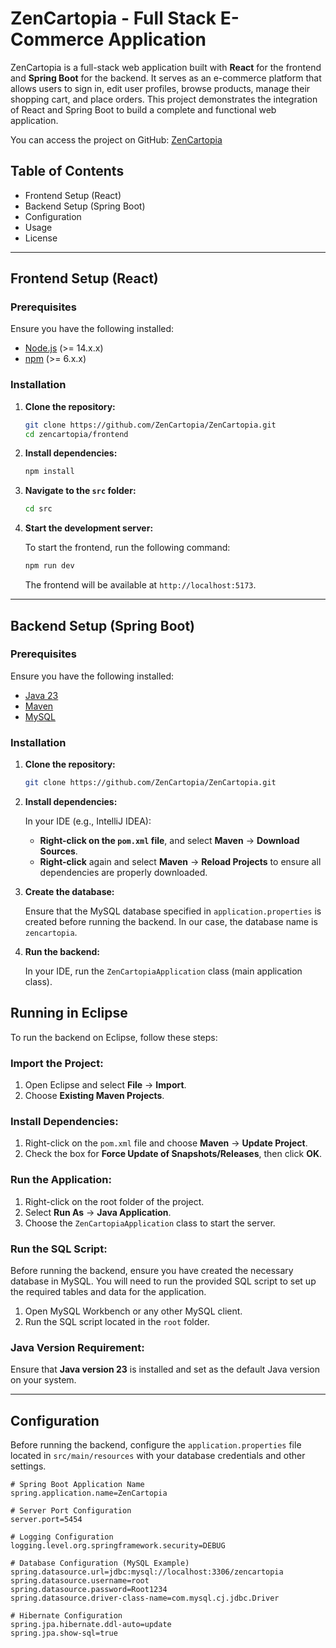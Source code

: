# ZenCartopia - Full Stack E-Commerce Application

ZenCartopia is a full-stack web application built with **React** for the frontend and **Spring Boot** for the backend. It serves as an e-commerce platform that allows users to sign in, edit user profiles, browse products, manage their shopping cart, and place orders. This project demonstrates the integration of React and Spring Boot to build a complete and functional web application.

You can access the project on GitHub: [ZenCartopia](https://github.com/ZenCartopia/ZenCartopia/)

## Table of Contents

- Frontend Setup (React)
- Backend Setup (Spring Boot)
- Configuration
- Usage
- License

---

## Frontend Setup (React)

### Prerequisites

Ensure you have the following installed:

- [Node.js](https://nodejs.org/en/) (>= 14.x.x)
- [npm](https://npmjs.com/) (>= 6.x.x)

### Installation

1. **Clone the repository:**

   ```bash
   git clone https://github.com/ZenCartopia/ZenCartopia.git
   cd zencartopia/frontend
   ```

2. **Install dependencies:**

   ```bash
   npm install
   ```

3. **Navigate to the `src` folder:**

   ```bash
   cd src
   ```

4. **Start the development server:**

   To start the frontend, run the following command:

   ```bash
   npm run dev
   ```

   The frontend will be available at `http://localhost:5173`.

---

## Backend Setup (Spring Boot)

### Prerequisites

Ensure you have the following installed:

- [Java 23](https://openjdk.java.net/)
- [Maven](https://maven.apache.org/)
- [MySQL](https://www.mysql.com/)

### Installation

1. **Clone the repository:**

   ```bash
   git clone https://github.com/ZenCartopia/ZenCartopia.git
   ```

2. **Install dependencies:**

   In your IDE (e.g., IntelliJ IDEA):

   - **Right-click on the `pom.xml` file**, and select **Maven** -> **Download Sources**.
   - **Right-click** again and select **Maven** -> **Reload Projects** to ensure all dependencies are properly downloaded.

3. **Create the database:**

   Ensure that the MySQL database specified in `application.properties` is created before running the backend. In our case, the database name is `zencartopia`.

4. **Run the backend:**

   In your IDE, run the `ZenCartopiaApplication` class (main application class).


## Running in Eclipse

To run the backend on Eclipse, follow these steps:

### Import the Project:

1. Open Eclipse and select **File** -> **Import**.
2. Choose **Existing Maven Projects**.

### Install Dependencies:

1. Right-click on the `pom.xml` file and choose **Maven** -> **Update Project**.
2. Check the box for **Force Update of Snapshots/Releases**, then click **OK**.

### Run the Application:

1. Right-click on the root folder of the project.
2. Select **Run As** -> **Java Application**.
3. Choose the `ZenCartopiaApplication` class to start the server.

### Run the SQL Script:

Before running the backend, ensure you have created the necessary database in MySQL. You will need to run the provided SQL script to set up the required tables and data for the application.

1. Open MySQL Workbench or any other MySQL client.
2. Run the SQL script located in the `root` folder.

### Java Version Requirement:

Ensure that **Java version 23** is installed and set as the default Java version on your system.


---

## Configuration

Before running the backend, configure the `application.properties` file located in `src/main/resources` with your database credentials and other settings.

```properties
# Spring Boot Application Name
spring.application.name=ZenCartopia

# Server Port Configuration
server.port=5454

# Logging Configuration
logging.level.org.springframework.security=DEBUG

# Database Configuration (MySQL Example)
spring.datasource.url=jdbc:mysql://localhost:3306/zencartopia
spring.datasource.username=root
spring.datasource.password=Root1234
spring.datasource.driver-class-name=com.mysql.cj.jdbc.Driver

# Hibernate Configuration
spring.jpa.hibernate.ddl-auto=update
spring.jpa.show-sql=true
```

